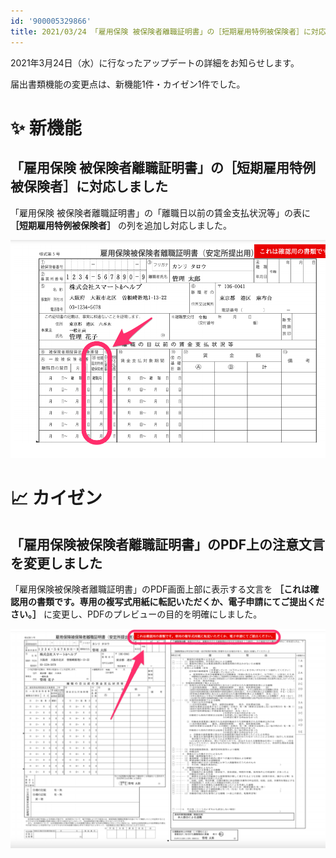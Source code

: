 ```yaml
---
id: '900005329866'
title: 2021/03/24 「雇用保険 被保険者離職証明書」の［短期雇用特例被保険者］に対応しました 他1件
---
```

2021年3月24日（水）に行なったアップデートの詳細をお知らせします。

届出書類機能の変更点は、新機能1件・カイゼン1件でした。

# ✨ 新機能

## 「雇用保険 被保険者離職証明書」の［短期雇用特例被保険者］に対応しました

「雇用保険 被保険者離職証明書」の「離職日以前の賃金支払状況等」の表に **［短期雇用特例被保険者］** の列を追加し対応しました。

![__________2021-03-24_18_27_54.png](./__________2021-03-24_18_27_54.png)

# 📈 カイゼン

## 「雇用保険被保険者離職証明書」のPDF上の注意文言を変更しました

「雇用保険被保険者離職証明書」のPDF画面上部に表示する文言を **［これは確認用の書類です。専用の複写式用紙に転記いただくか、電子申請にてご提出ください。］** に変更し、PDFのプレビューの目的を明確にしました。

![__________2021-03-24_18_34_38.png](./__________2021-03-24_18_34_38.png)
